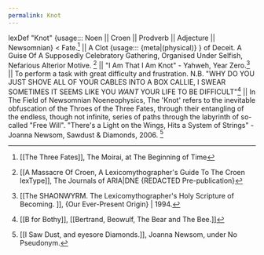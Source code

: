```yaml
---
permalink: Knot
---
```

lexDef "Knot" {usage::: Noen || Croen || Prodverb || Adjecture || Newsomnian} < Fate.[^KnotNoen] || A Clot {usage::: {meta|(physical)} } of Deceit. A Guise Of A Supposedly Celebratory Gathering, Organised Under Selfish, Nefarious Alterior Motive. [^KnotCroen] || "I Am That I Am Knot" - Yahweh, Year Zero.[^KnotProdverb] || To perform a task with great difficulty and frustration. N.B. "WHY DO YOU JUST SHOVE ALL OF YOUR CABLES INTO A BOX CALLIE, I SWEAR SOMETIMES IT SEEMS LIKE YOU _WANT_ YOUR LIFE TO BE DIFFICULT"[^KnotAdjecture] || In The Field of Newsomnian Noeneophysics, The 'Knot' refers to the inevitable obfuscation of the Throes of the Three Fates, through their entangling of the endless, though not infinite, series of paths through the labyrinth of so-called "Free Will". "There's a Light on the Wings, Hits a System of Strings" - Joanna Newsom, Sawdust & Diamonds, 2006. [^KnotNewsomnian]

[^KnotNoen]: [[The Three Fates]], The Moirai, at The Beginning of Time
[^KnotCroen]: [[A Massacre Of Croen, A Lexicomythographer's Guide To The Croen lexType]], The Journals of ARIA|DNE {REDACTED Pre-publication}
[^KnotProdverb]: [[The SHAONWYRM. The Lexicomythographer's Holy Scripture of Becoming. ]], {Our Ever-Present Origin} | 1994.
[^KnotAdjecture]: [[B for Bothy]], [[Bertrand, Beowulf, The Bear and The Bee.]]
[^KnotNewsomnian]: [[I Saw Dust, and eyesore Diamonds.]], Joanna Newsom, under No Pseudonym. 
